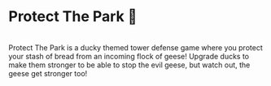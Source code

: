 <html>
<h1> Protect The Park 🐥 </h1>
<br>
Protect The Park is a ducky themed tower defense game where you protect your stash of bread from an incoming flock of geese! Upgrade ducks to make them stronger to be able to stop the evil geese, but watch out, the geese get stronger too!
</html>

